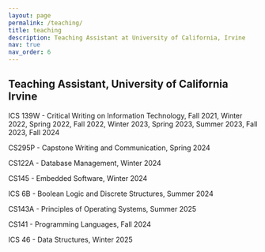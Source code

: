 ```yaml
---
layout: page
permalink: /teaching/
title: teaching
description: Teaching Assistant at University of California, Irvine
nav: true
nav_order: 6
---
```


## Teaching Assistant, University of California Irvine

ICS 139W - Critical Writing on Information Technology, Fall 2021, Winter 2022, Spring 2022, Fall 2022, Winter 2023, Spring 2023, Summer 2023, Fall 2023, Fall 2024

CS295P - Capstone Writing and Communication, Spring 2024

CS122A - Database Management, Winter 2024

CS145 - Embedded Software, Winter 2024

ICS 6B - Boolean Logic and Discrete Structures, Summer 2024

CS143A - Principles of Operating Systems, Summer 2025

CS141 - Programming Languages, Fall 2024

ICS 46 - Data Structures, Winter 2025
